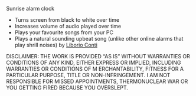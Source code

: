 Sunrise alarm clock
- Turns screen from black to white over time
- Increases volume of audio played over time
- Plays your favourite songs from your PC
- Plays a natural sounding upbeat song (unlike other online alarms that play shrill noises) by [Liborio Conti](https://no-copyright-music.com/home)

DISCLAIMER:
THE WORK IS PROVIDED “AS IS” WITHOUT WARRANTIES OR CONDITIONS OF ANY KIND, EITHER EXPRESS OR IMPLIED, INCLUDING WARRANTIES OR CONDITIONS OF M ERCHANTABILITY, FITNESS FOR A PARTICULAR PURPOSE, TITLE OR NON-INFRINGEMENT.
I AM NOT RESPONSIBLE FOR MISSED APPOINTMENTS, THERMONUCLEAR WAR OR YOU GETTING FIRED BECAUSE YOU OVERSLEPT.

